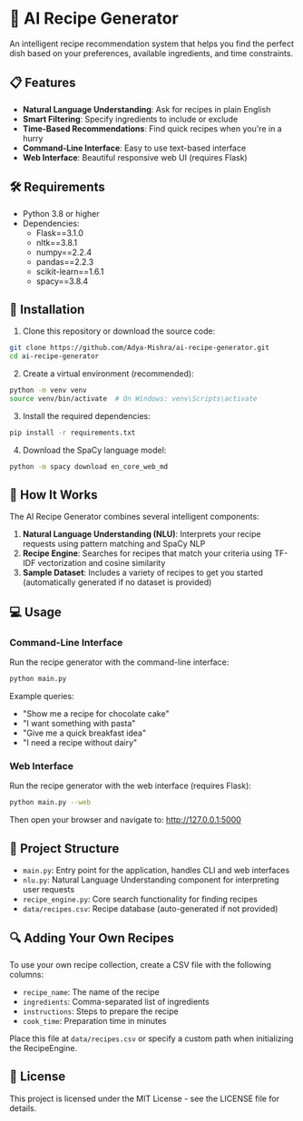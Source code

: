 # 🍳 AI Recipe Generator

An intelligent recipe recommendation system that helps you find the perfect dish based on your preferences, available ingredients, and time constraints.

## 📋 Features

- **Natural Language Understanding**: Ask for recipes in plain English
- **Smart Filtering**: Specify ingredients to include or exclude
- **Time-Based Recommendations**: Find quick recipes when you're in a hurry
- **Command-Line Interface**: Easy to use text-based interface
- **Web Interface**: Beautiful responsive web UI (requires Flask)

## 🛠️ Requirements

- Python 3.8 or higher
- Dependencies:
  - Flask==3.1.0
  - nltk==3.8.1
  - numpy==2.2.4
  - pandas==2.2.3
  - scikit-learn==1.6.1
  - spacy==3.8.4

## 🚀 Installation

1. Clone this repository or download the source code:

```bash
git clone https://github.com/Adya-Mishra/ai-recipe-generator.git
cd ai-recipe-generator
```

2. Create a virtual environment (recommended):

```bash
python -m venv venv
source venv/bin/activate  # On Windows: venv\Scripts\activate
```

3. Install the required dependencies:

```bash
pip install -r requirements.txt
```

4. Download the SpaCy language model:

```bash
python -m spacy download en_core_web_md
```

## 🧠 How It Works

The AI Recipe Generator combines several intelligent components:

1. **Natural Language Understanding (NLU)**: Interprets your recipe requests using pattern matching and SpaCy NLP
2. **Recipe Engine**: Searches for recipes that match your criteria using TF-IDF vectorization and cosine similarity
3. **Sample Dataset**: Includes a variety of recipes to get you started (automatically generated if no dataset is provided)

## 💻 Usage

### Command-Line Interface

Run the recipe generator with the command-line interface:

```bash
python main.py
```

Example queries:
- "Show me a recipe for chocolate cake"
- "I want something with pasta"
- "Give me a quick breakfast idea"
- "I need a recipe without dairy"

### Web Interface

Run the recipe generator with the web interface (requires Flask):

```bash
python main.py --web
```

Then open your browser and navigate to: http://127.0.0.1:5000

## 📁 Project Structure

- `main.py`: Entry point for the application, handles CLI and web interfaces
- `nlu.py`: Natural Language Understanding component for interpreting user requests
- `recipe_engine.py`: Core search functionality for finding recipes
- `data/recipes.csv`: Recipe database (auto-generated if not provided)

## 🔍 Adding Your Own Recipes

To use your own recipe collection, create a CSV file with the following columns:
- `recipe_name`: The name of the recipe
- `ingredients`: Comma-separated list of ingredients
- `instructions`: Steps to prepare the recipe
- `cook_time`: Preparation time in minutes

Place this file at `data/recipes.csv` or specify a custom path when initializing the RecipeEngine.

## 📝 License

This project is licensed under the MIT License - see the LICENSE file for details.
